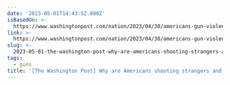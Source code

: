 ```yaml
---
date: '2023-05-01T14:43:52.000Z'
isBasedOn: >-
  https://www.washingtonpost.com/nation/2023/04/30/americans-gun-violence-strangers-crime
link: >-
  https://www.washingtonpost.com/nation/2023/04/30/americans-gun-violence-strangers-crime
slug: >-
  2023-05-01-the-washington-post-why-are-americans-shooting-strangers-and-neighbors
tags:
  - guns
title: '[The Washington Post] Why are Americans shooting strangers and neighbors? ‘'
---
```



